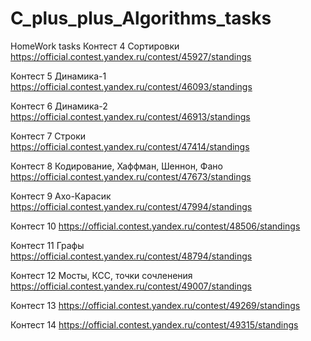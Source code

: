# C_plus_plus_Algorithms_tasks
HomeWork tasks
Контест 4 Сортировки
https://official.contest.yandex.ru/contest/45927/standings

Контест 5 Динамика-1
https://official.contest.yandex.ru/contest/46093/standings

Контест 6 Динамика-2
https://official.contest.yandex.ru/contest/46913/standings

Контест 7 Строки
https://official.contest.yandex.ru/contest/47414/standings

Контест 8 Кодирование, Хаффман, Шеннон, Фано
https://official.contest.yandex.ru/contest/47673/standings

Контест 9 Ахо-Карасик
https://official.contest.yandex.ru/contest/47994/standings

Контест 10
https://official.contest.yandex.ru/contest/48506/standings

Контест 11 Графы
https://official.contest.yandex.ru/contest/48794/standings

Контест 12 Мосты, КСС, точки сочленения
https://official.contest.yandex.ru/contest/49007/standings

Контест 13 
https://official.contest.yandex.ru/contest/49269/standings

Контест 14
https://official.contest.yandex.ru/contest/49315/standings
